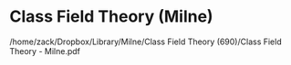 # Class Field Theory (Milne)

/home/zack/Dropbox/Library/Milne/Class Field Theory (690)/Class Field Theory - Milne.pdf

